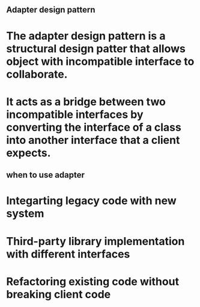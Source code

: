 ## Adapter design pattern

# The adapter design pattern is a structural design patter that allows object with incompatible interface to collaborate.
# It acts as a bridge between two incompatible interfaces by converting the interface of a class into another interface that a client expects.

## when to use adapter 

# Integarting legacy code with new system
# Third-party library implementation with different interfaces
# Refactoring existing code without breaking client code 